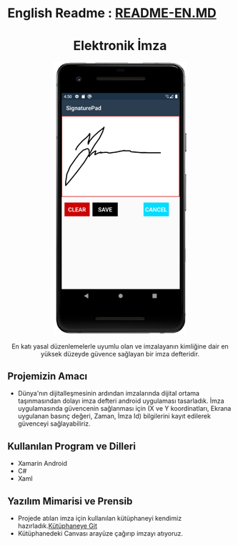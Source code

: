 # English Readme : [README-EN.MD](https://github.com/yemrecoskun/SignaturePad/master/README-EN.md)
<h1 align="center">Elektronik İmza</h1>
<p align="center">
<img width="300px" src="https://github.com/yemrecoskun/SignaturePad/blob/master/ScreenShot/screenshot.png"/>
</p>
<p align="center">En katı yasal düzenlemelerle uyumlu olan ve imzalayanın kimliğine dair en yüksek düzeyde güvence sağlayan bir imza defteridir.</p>

## Projemizin Amacı
- Dünya'nın dijitalleşmesinin ardından imzalarında dijital ortama taşınmasından dolayı imza defteri android uygulaması tasarladık. İmza uygulamasında güvencenin sağlanması için 
(X ve Y koordinatları, Ekrana uygulanan basınç değeri, Zaman, İmza Id) bilgilerini kayıt edilerek güvenceyi sağlayabiliriz.

## Kullanılan Program ve Dilleri
- Xamarin Android
- C#
- Xaml

## Yazılım Mimarisi ve Prensib
- Projede atılan imza için kullanılan kütüphaneyi kendimiz hazırladık.[Kütüphaneye Git](https://github.com/yemrecoskun/SignaturePad/blob/master/SignaturePad/SignaturePad.cs)
- Kütüphanedeki Canvası arayüze çağırıp imzayı atıyoruz.
